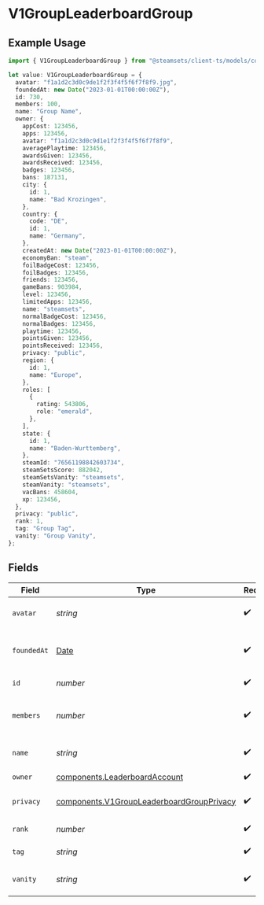 # V1GroupLeaderboardGroup

## Example Usage

```typescript
import { V1GroupLeaderboardGroup } from "@steamsets/client-ts/models/components";

let value: V1GroupLeaderboardGroup = {
  avatar: "f1a1d2c3d0c9de1f2f3f4f5f6f7f8f9.jpg",
  foundedAt: new Date("2023-01-01T00:00:00Z"),
  id: 730,
  members: 100,
  name: "Group Name",
  owner: {
    appCost: 123456,
    apps: 123456,
    avatar: "f1a1d2c3d0c9d1e1f2f3f4f5f6f7f8f9",
    averagePlaytime: 123456,
    awardsGiven: 123456,
    awardsReceived: 123456,
    badges: 123456,
    bans: 187131,
    city: {
      id: 1,
      name: "Bad Krozingen",
    },
    country: {
      code: "DE",
      id: 1,
      name: "Germany",
    },
    createdAt: new Date("2023-01-01T00:00:00Z"),
    economyBan: "steam",
    foilBadgeCost: 123456,
    foilBadges: 123456,
    friends: 123456,
    gameBans: 903984,
    level: 123456,
    limitedApps: 123456,
    name: "steamsets",
    normalBadgeCost: 123456,
    normalBadges: 123456,
    playtime: 123456,
    pointsGiven: 123456,
    pointsReceived: 123456,
    privacy: "public",
    region: {
      id: 1,
      name: "Europe",
    },
    roles: [
      {
        rating: 543806,
        role: "emerald",
      },
    ],
    state: {
      id: 1,
      name: "Baden-Wurttemberg",
    },
    steamId: "76561198842603734",
    steamSetsScore: 882042,
    steamSetsVanity: "steamsets",
    steamVanity: "steamsets",
    vacBans: 458604,
    xp: 123456,
  },
  privacy: "public",
  rank: 1,
  tag: "Group Tag",
  vanity: "Group Vanity",
};
```

## Fields

| Field                                                                                                  | Type                                                                                                   | Required                                                                                               | Description                                                                                            | Example                                                                                                |
| ------------------------------------------------------------------------------------------------------ | ------------------------------------------------------------------------------------------------------ | ------------------------------------------------------------------------------------------------------ | ------------------------------------------------------------------------------------------------------ | ------------------------------------------------------------------------------------------------------ |
| `avatar`                                                                                               | *string*                                                                                               | :heavy_check_mark:                                                                                     | The avatar of the group                                                                                | f1a1d2c3d0c9de1f2f3f4f5f6f7f8f9.jpg                                                                    |
| `foundedAt`                                                                                            | [Date](https://developer.mozilla.org/en-US/docs/Web/JavaScript/Reference/Global_Objects/Date)          | :heavy_check_mark:                                                                                     | The time the group was founded                                                                         | 2023-01-01T00:00:00Z                                                                                   |
| `id`                                                                                                   | *number*                                                                                               | :heavy_check_mark:                                                                                     | The id of the group                                                                                    | 730                                                                                                    |
| `members`                                                                                              | *number*                                                                                               | :heavy_check_mark:                                                                                     | The number of members in the group                                                                     | 100                                                                                                    |
| `name`                                                                                                 | *string*                                                                                               | :heavy_check_mark:                                                                                     | The name of the group                                                                                  | Group Name                                                                                             |
| `owner`                                                                                                | [components.LeaderboardAccount](../../models/components/leaderboardaccount.md)                         | :heavy_check_mark:                                                                                     | N/A                                                                                                    |                                                                                                        |
| `privacy`                                                                                              | [components.V1GroupLeaderboardGroupPrivacy](../../models/components/v1groupleaderboardgroupprivacy.md) | :heavy_check_mark:                                                                                     | The privacy of the group                                                                               | public                                                                                                 |
| `rank`                                                                                                 | *number*                                                                                               | :heavy_check_mark:                                                                                     | The rank of the account                                                                                | 1                                                                                                      |
| `tag`                                                                                                  | *string*                                                                                               | :heavy_check_mark:                                                                                     | The tag of the group                                                                                   | Group Tag                                                                                              |
| `vanity`                                                                                               | *string*                                                                                               | :heavy_check_mark:                                                                                     | The vanity of the group                                                                                | Group Vanity                                                                                           |